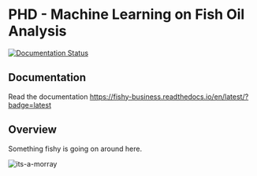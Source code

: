 # PHD - Machine Learning on Fish Oil Analysis

[![Documentation Status](https://readthedocs.org/projects/fishy-business/badge/?version=latest)](https://fishy-business.readthedocs.io/en/latest/?badge=latest)

## Documentation 

Read the documentation https://fishy-business.readthedocs.io/en/latest/?badge=latest

## Overview

Something fishy is going on around here.

![its-a-morray](https://user-images.githubusercontent.com/18411037/159612697-22525e7d-352d-444c-b746-5b94f5108449.jpeg)
